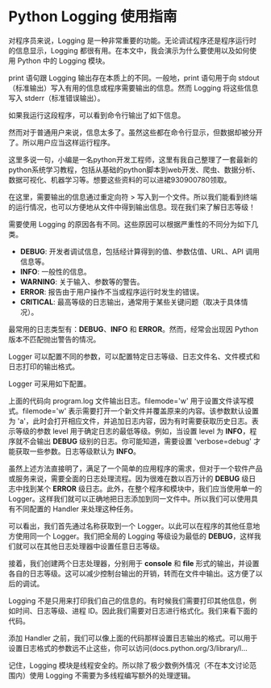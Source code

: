 # Python Logging 使用指南 
对程序员来说，Logging 是一种非常重要的功能。无论调试程序还是程序运行时的信息显示，Logging 都很有用。在本文中，我会演示为什么要使用以及如何使用 Python 中的 Logging 模块。

print 语句跟 Logging 输出存在本质上的不同。一般地，print 语句用于向 stdout（标准输出）写入有用的信息或程序需要输出的信息。然而 Logging 将这些信息写入 stderr（标准错误输出）。

如果我运行这段程序，可以看到命令行输出了如下信息。

然而对于普通用户来说，信息太多了。虽然这些都在命令行显示，但数据却被分开了。所以用户应当这样运行程序。

这里多说一句，小编是一名python开发工程师，这里有我自己整理了一套最新的python系统学习教程，包括从基础的python脚本到web开发、爬虫、数据分析、数据可视化、机器学习等。想要这些资料的可以进裙930900780领取。

在这里，需要输出的信息通过重定向符 \> 写入到一个文件。所以我们能看到终端的运行情况，也可以方便地从文件中得到输出信息。现在我们来了解日志等级！

需要使用 Logging 的原因各有不同。这些原因可以根据严重性的不同分为如下几类。

*   **DEBUG**: 开发者调试信息，包括经计算得到的值、参数估值、URL、API 调用信息等。
*   **INFO**: 一般性的信息。
*   **WARNING**: 关于输入、参数等的警告。
*   **ERROR**: 报告由于用户操作不当或程序运行时发生的错误。
*   **CRITICAL**: 最高等级的日志输出，通常用于某些关键问题（取决于具体情况）。

最常用的日志类型有：**DEBUG**、**INFO** 和 **ERROR**。然而，经常会出现因 Python 版本不匹配抛出警告的情况。


Logger 可以配置不同的参数，可以配置特定日志等级、日志文件名、文件模式和日志打印的输出格式。

Logger 可采用如下配置。

上面的代码向 program.log 文件输出日志。filemode='w' 用于设置文件读写模式。filemode='w' 表示需要打开一个新文件并覆盖原来的内容。该参数默认设置为 'a'，此时会打开相应文件，并追加日志内容，因为有时需要获取历史日志。表示等级的参数 level 用于确定日志的最低等级。例如，当设置 level 为 **INFO**，程序就不会输出 **DEBUG** 级别的日志。你可能知道，需要设置 'verbose=debug' 才能获取一些参数。日志等级默认为 **INFO**。

虽然上述方法直接明了，满足了一个简单的应用程序的需求，但对于一个软件产品或服务来说，需要全面的日志处理流程。因为很难在数以百万计的 **DEBUG** 级日志中找到某个 **ERROR** 级日志。此外，在整个程序和模块中，我们应当使用单一的 Logger。这样我们就可以正确地把日志添加到同一文件中。所以我们可以使用具有不同配置的 Handler 来处理这种任务。

可以看出，我们首先通过名称获取到一个 Logger。以此可以在程序的其他任意地方使用同一个 Logger。我们把全局的 Logging 等级设为最低的 **DEBUG**，这样我们就可以在其他日志处理器中设置任意日志等级。

接着，我们创建两个日志处理器，分别用于 **console** 和 **file** 形式的输出，并设置各自的日志等级。这可以减少控制台输出的开销，转而在文件中输出。这方便了以后的调试。


Logging 不是只用来打印我们自己的信息的。有时候我们需要打印其他信息，例如时间、日志等级、进程 ID。因此我们需要对日志进行格式化。我们来看下面的代码。

添加 Handler 之前，我们可以像上面的代码那样设置日志输出的格式。可以用于设置日志格式的参数远不止这些，你可以访问(docs.python.org/3/library/l…


记住，Logging 模块是线程安全的。所以除了极少数例外情况（不在本文讨论范围内）使用 Logging 不需要为多线程编写额外的处理逻辑。

